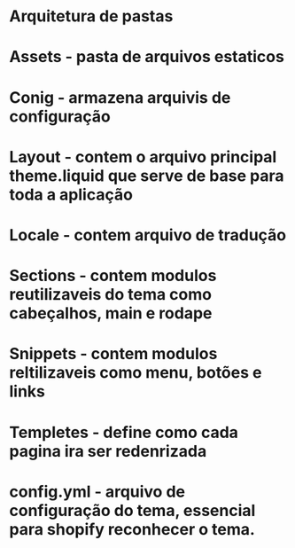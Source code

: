 # Arquitetura de pastas 

# Assets - pasta de arquivos estaticos
# Conig - armazena arquivis de configuração 
# Layout - contem o arquivo principal theme.liquid que serve de base para toda a aplicação
# Locale - contem arquivo de tradução 
# Sections - contem modulos reutilizaveis do tema como cabeçalhos, main e rodape
# Snippets - contem modulos reltilizaveis como menu, botões e links
# Templetes - define como cada pagina ira ser redenrizada

# config.yml - arquivo de configuração do tema, essencial para shopify reconhecer o tema.
